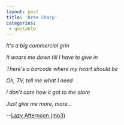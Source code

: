 ```yaml
---
layout: post
title: 'Bree Sharp'
categories:
 - quotable
---
```


<i>It's a big commercial grin

It wears me down till I have to give in

There's a barcode where my heart should be

Oh, TV, tell me what I need

I don't care how it got to the store

Just give me more, more...</i>



--<a href="http://breesharp.com/music/mp3/Bree_Sharp_Lazy_Afternoon.mp3">Lazy Afternoon (mp3)</a>

